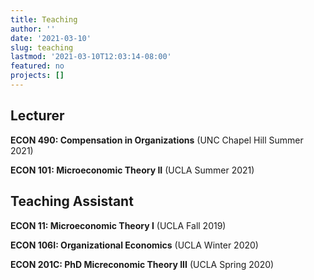 ```yaml
---
title: Teaching
author: ''
date: '2021-03-10'
slug: teaching
lastmod: '2021-03-10T12:03:14-08:00'
featured: no
projects: []
---
```


## Lecturer
**ECON 490: Compensation in Organizations** (UNC Chapel Hill Summer 2021) 

**ECON 101: Microeconomic Theory II** (UCLA Summer 2021) 

## Teaching Assistant

**ECON 11: Microeconomic Theory I** (UCLA Fall 2019)

**ECON 106I: Organizational Economics** (UCLA Winter 2020)

**ECON 201C: PhD Micreconomic Theory III** (UCLA Spring 2020)